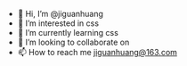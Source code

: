 - 👋 Hi, I’m @jiguanhuang
- 👀 I’m interested in css
- 🌱 I’m currently learning css
- 💞️ I’m looking to collaborate on
- 📫 How to reach me jiguanhuang@163.com

<!---
jiguanhuang/jiguanhuang is a ✨ special ✨ repository because its `README.md` (this file) appears on your GitHub profile.
You can click the Preview link to take a look at your changes.
--->
